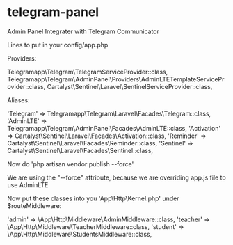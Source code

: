 # telegram-panel
Admin Panel Integrater with Telegram Communicator

Lines to put in your config/app.php

Providers: 

Telegramapp\Telegram\TelegramServiceProvider::class,
Telegramapp\Telegram\AdminPanel\Providers\AdminLTETemplateServiceProvider::class,
Cartalyst\Sentinel\Laravel\SentinelServiceProvider::class,

Aliases:

'Telegram'  => Telegramapp\Telegram\Laravel\Facades\Telegram::class,
'AdminLTE' => Telegramapp\Telegram\AdminPanel\Facades\AdminLTE::class,
'Activation' => Cartalyst\Sentinel\Laravel\Facades\Activation::class,
'Reminder'   => Cartalyst\Sentinel\Laravel\Facades\Reminder::class,
'Sentinel'   => Cartalyst\Sentinel\Laravel\Facades\Sentinel::class,

Now do 'php artisan vendor:publish --force'

We are using the "--force" attribute, because we are overriding app.js file to use AdminLTE

Now put these classes into you 'App\Http\Kernel.php' under $routeMiddleware:

'admin' => \App\Http\Middleware\AdminMiddleware::class,
'teacher' => \App\Http\Middleware\TeacherMiddleware::class,
'student' => \App\Http\Middleware\StudentsMiddleware::class,

